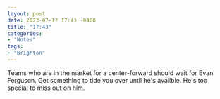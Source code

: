 ```yaml
---
layout: post
date: 2023-07-17 17:43 -0400
title: "17:43"
categories:
- "Notes"
tags:
- "Brighton"
---
```


Teams who are in the market for a center-forward should wait for Evan Ferguson. Get something to tide you over until he's availble. He's too special to miss out on him.
